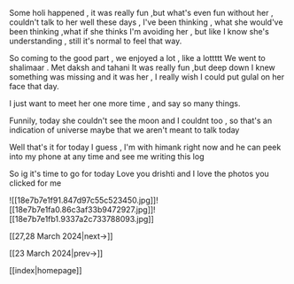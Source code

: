 
Some holi happened , it was really fun ,but what's even fun without her , couldn't talk to her well these days , I've been thinking , what she would've been thinking ,what if she thinks I'm avoiding her , but like I know she's understanding , still it's normal to feel that way.

So coming to the good part , we enjoyed a lot , like a lottttt
We went to shalimaar . Met daksh and tahani 
It was really fun ,but deep down I knew something was missing and it was her , I really wish I could put gulal on her face that day.

I just want to meet her one more time , and say so many things.

Funnily, today she couldn't see the moon and I couldnt too , so that's an indication of universe maybe that we aren't meant to talk today 

Well that's it for today I guess , I'm with himank right now and he can peek into my phone at any time and see me writing this log 

So ig it's time to go for today 
Love you drishti and I love the photos you clicked for me 

![[18e7b7e1f91.847d97c55c523450.jpg]]![[18e7b7e1fa0.86c3af33b9472927.jpg]]![[18e7b7e1fb1.9337a2c733788093.jpg]]

[[27,28 March 2024|next->]]

[[23 March 2024|prev->]]

[[index|homepage]]